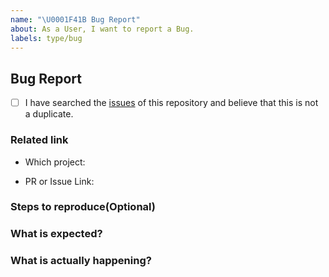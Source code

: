 ```yaml
---
name: "\U0001F41B Bug Report"
about: As a User, I want to report a Bug.
labels: type/bug
---
```


## Bug Report

- [ ] I have searched the [issues](https://github.com/pingcap-incubator/cherry-bot/issues) of this repository and believe that this is not a duplicate.

### Related link

- Which project: <!-- TiKV/TiDB/... -->

- PR or Issue Link: <!-- pingcap/tidb#18217 -->

### Steps to reproduce(Optional)

### What is expected?

### What is actually happening?

